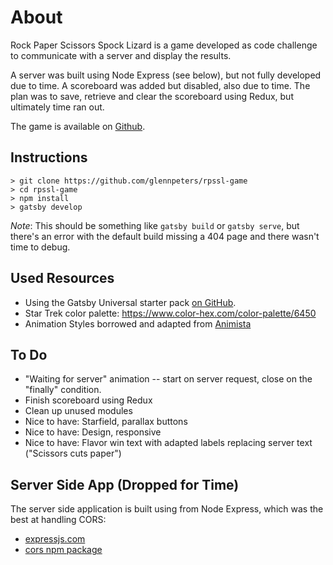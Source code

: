 # About

Rock Paper Scissors Spock Lizard is a game developed as code challenge to communicate with a server and display the results.  

A server was built using Node Express (see below), but not fully developed due to time.  A scoreboard was added but disabled, also due to time.  The plan was to save, retrieve and clear the scoreboard using Redux, but ultimately time ran out.

The game is available on [Github](https://github.com/glennpeters/rpssl-game).


## Instructions
```
> git clone https://github.com/glennpeters/rpssl-game
> cd rpssl-game
> npm install
> gatsby develop
```

*Note*: This should be something like `gatsby build` or `gatsby serve`, but there's an error with the default build missing a 404 page and there wasn't time to debug.


## Used Resources

 * Using the Gatsby Universal starter pack [on GitHub](https://github.com/fabe/gatsby-universal).
 * Star Trek color palette: https://www.color-hex.com/color-palette/6450
 * Animation Styles borrowed and adapted from [Animista](http://animista.net/play/entrances/roll-in-blurred)


## To Do
 * "Waiting for server" animation -- start on server request, close on the "finally" condition.
 * Finish scoreboard using Redux
 * Clean up unused modules
 * Nice to have: Starfield, parallax buttons
 * Nice to have: Design, responsive
 * Nice to have: Flavor win text with adapted labels replacing server text ("Scissors cuts paper")


## Server Side App (Dropped for Time)

The server side application is built using from Node Express, which was the best at handling CORS:

 * [expressjs.com](https://github.com/troygoode/node-cors-server/blob/master/server.js)
 * [cors npm package](https://expressjs.com/en/resources/middleware/cors.html)

